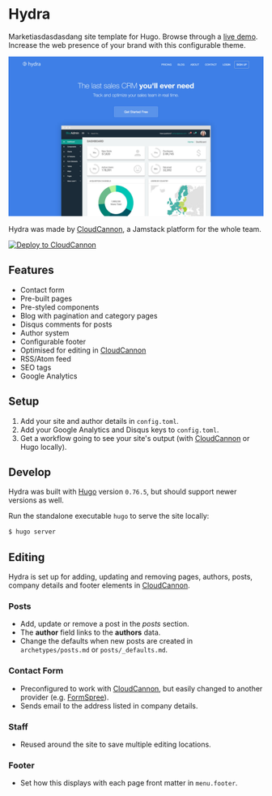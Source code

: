 # Hydra

Marketiasdasdasdang site template for Hugo. Browse through a [live demo](https://sage-turtle.cloudvent.net/).
Increase the web presence of your brand with this configurable theme.

![Hydra template screenshot](static/image/_screenshot.png)

Hydra was made by [CloudCannon](https://cloudcannon.com/), a Jamstack platform for the whole team.

[![Deploy to CloudCannon](https://buttons.cloudcannon.com/deploy.svg)](https://app.cloudcannon.com/register#sites/connect/github/CloudCannon/hydra-hugo-template)

## Features

* Contact form
* Pre-built pages
* Pre-styled components
* Blog with pagination and category pages
* Disqus comments for posts
* Author system
* Configurable footer
* Optimised for editing in [CloudCannon](https://cloudcannon.com/)
* RSS/Atom feed
* SEO tags
* Google Analytics

## Setup

1. Add your site and author details in `config.toml`.
2. Add your Google Analytics and Disqus keys to `config.toml`.
3. Get a workflow going to see your site's output (with [CloudCannon](https://app.cloudcannon.com/) or Hugo locally).

## Develop

Hydra was built with [Hugo](https://gohugo.io/) version `0.76.5`, but should support newer versions as well.

Run the standalone executable `hugo` to serve the site locally:

~~~bash
$ hugo server
~~~

## Editing

Hydra is set up for adding, updating and removing pages, authors, posts, company details and footer elements in [CloudCannon](https://app.cloudcannon.com/).

### Posts

* Add, update or remove a post in the *posts* section.
* The **author** field links to the **authors** data.
* Change the defaults when new posts are created in `archetypes/posts.md` or `posts/_defaults.md`.

### Contact Form

* Preconfigured to work with [CloudCannon](https://app.cloudcannon.com/), but easily changed to another provider (e.g. [FormSpree](https://formspree.io/)).
* Sends email to the address listed in company details.

### Staff

* Reused around the site to save multiple editing locations.

### Footer

* Set how this displays with each page front matter in `menu.footer`.

